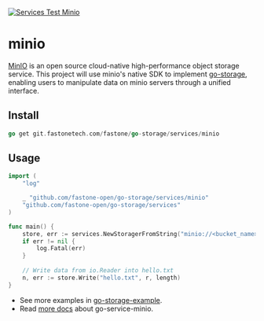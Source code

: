 [![Services Test Minio](https://git.fastonetech.com/fastone/go-storage/actions/workflows/services-test-minio.yml/badge.svg)](https://git.fastonetech.com/fastone/go-storage/actions/workflows/services-test-minio.yml)

# minio

[MinIO](https://min.io/) is an open source cloud-native high-performance object storage service. 
This project will use minio's native SDK to implement [go-storage](https://git.fastonetech.com/fastone/go-storage/), 
enabling users to manipulate data on minio servers through a unified interface.

## Install

```go
go get git.fastonetech.com/fastone/go-storage/services/minio
```

## Usage

```go
import (
	"log"

	_ "github.com/fastone-open/go-storage/services/minio"
	"github.com/fastone-open/go-storage/services"
)

func main() {
	store, err := services.NewStoragerFromString("minio://<bucket_name>/<work_dir>?credential=hmac:<access_key>:<secret_key>&endpoint=https:<host>:<port>")
	if err != nil {
		log.Fatal(err)
	}
	
	// Write data from io.Reader into hello.txt
	n, err := store.Write("hello.txt", r, length)
}
```

- See more examples in [go-storage-example](https://git.fastonetech.com/fastone/go-storage-example).
- Read [more docs](https://beyondstorage.io/docs/go-storage/services/minio) about go-service-minio.
